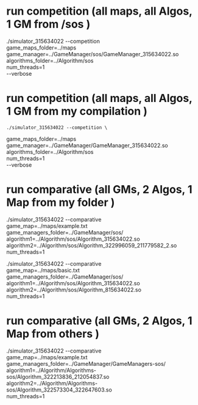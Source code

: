 # run competition (all maps, all Algos, 1 GM from /sos )
  ./simulator_315634022 --competition \
  game_maps_folder=../maps \
  game_manager=../GameManager/sos/GameManager_315634022.so \
  algorithms_folder=../Algorithm/sos \
  num_threads=1 \
  --verbose


# run competition (all maps, all Algos, 1 GM from my compilation )
    ./simulator_315634022 --competition \
  game_maps_folder=../maps \
  game_manager=../GameManager/GameManager_315634022.so \
  algorithms_folder=../Algorithm/sos \
  num_threads=1 \
  --verbose


# run comparative (all GMs, 2 Algos, 1 Map from my folder )
./simulator_315634022 --comparative \
  game_map=../maps/example.txt \
  game_managers_folder=../GameManager/sos/ \
  algorithm1=../Algorithm/sos/Algorithm_315634022.so \
  algorithm2=../Algorithm/sos/Algorithm_322996059_211779582_2.so \
  num_threads=1


  ./simulator_315634022 --comparative \
  game_map=../maps/basic.txt \
  game_managers_folder=../GameManager/sos/ \
  algorithm1=../Algorithm/sos/Algorithm_315634022.so \
  algorithm2=../Algorithm/sos/Algorithm_815634022.so \
  num_threads=1

# run comparative (all GMs, 2 Algos, 1 Map from others )
./simulator_315634022 --comparative \
  game_map=../maps/example.txt \
  game_managers_folder=../GameManager/GameManagers-sos/ \
  algorithm1=../Algorithm/Algorithms-sos/Algorithm_322213836_212054837.so \
  algorithm2=../Algorithm/Algorithms-sos/Algorithm_322573304_322647603.so \
  num_threads=1